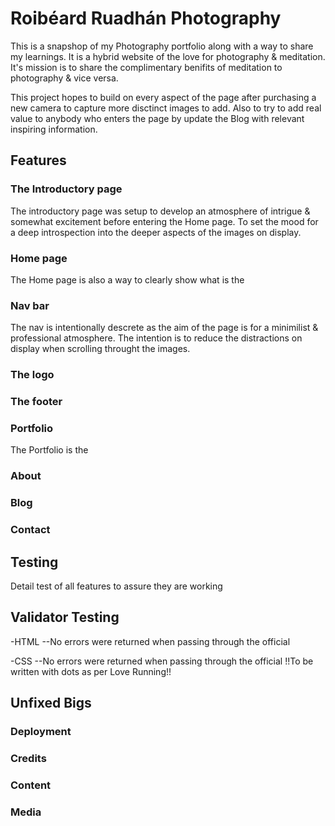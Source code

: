 # Roibéard Ruadhán Photography

This is a snapshop of my Photography portfolio along with a way
to share my learnings. It is a hybrid website of the love for
photography & meditation. It's mission is to share the complimentary
benifits of meditation to photography & vice versa.

This project hopes to build on every aspect of the page after purchasing a new camera to capture more disctinct images to add. Also to try to add real value to anybody who enters the page by update the Blog with relevant inspiring information. 

## Features

### The Introductory page
The introductory page was setup to develop an atmosphere of intrigue & somewhat excitement before entering the Home page. To set the mood for a deep introspection into the deeper aspects of the images on display.

### Home page
The Home page is also a way to clearly show what is the 

### Nav bar
The nav is intentionally descrete as the aim of the page is for a minimilist & professional atmosphere. The intention is to reduce the distractions on display when scrolling throught the images. 

### The logo 

### The footer

### Portfolio 
The Portfolio is the 

### About

### Blog

### Contact

## Testing
Detail test of all features to assure they are working

## Validator Testing
-HTML
--No errors were returned when passing through the official

-CSS
--No errors were returned when passing through the official !!To be written with dots as per Love Running!!

##

## Unfixed Bigs

### Deployment

### Credits

### Content

### Media









